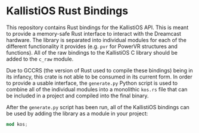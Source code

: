 # KallistiOS Rust Bindings

This repository contains Rust bindings for the KallistiOS API. This is meant to provide a memory-safe Rust interface to interact
with the Dreamcast hardware. The library is separated into individual modules for each of the different functionality it provides
(e.g. `pvr` for PowerVR structures and functions). All of the raw bindings to the KallistiOS C library should be added to the `c_raw`
module.

Due to GCCRS (the version of Rust used to compile these bindings) being in its infancy, this crate is not able to be consumed in its
current form. In order to provide a usable interface, the `generate.py` Python script is used to combine all of the individual modules
into a monolithic `kos.rs` file that can be included in a project and compiled into the final binary.

After the `generate.py` script has been run, all of the KallistiOS bindings can be used by adding the library as a module in your project:

```rust
mod kos;
```

